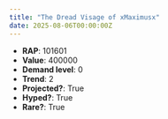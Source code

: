 ```yaml
---
title: "The Dread Visage of xMaximusx"
date: 2025-08-06T00:00:00Z
---
```

- **RAP**: 101601
- **Value**: 400000
- **Demand level**: 0
- **Trend**: 2
- **Projected?**: True
- **Hyped?**: True
- **Rare?**: True
